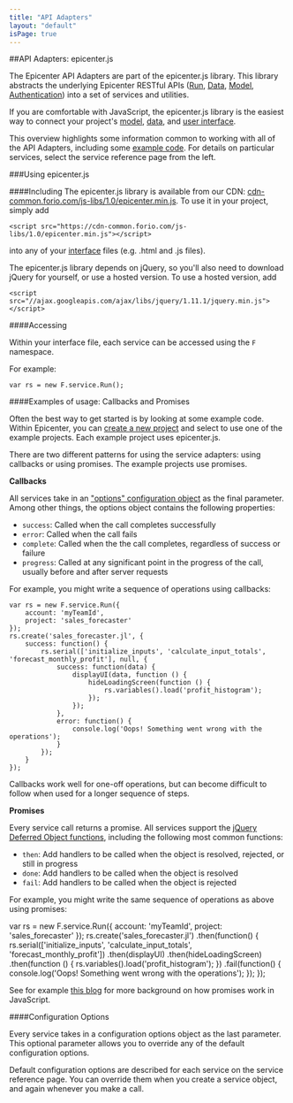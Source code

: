 ```yaml
---
title: "API Adapters"
layout: "default"
isPage: true
---
```


##API Adapters: epicenter.js

The Epicenter API Adapters are part of the epicenter.js library. This library abstracts the underlying Epicenter RESTful APIs ([Run](../aggregate_run_api/), [Data](../data_api/), [Model](../model_apis/), [Authentication](../project_access/)) into a set of services and utilities.

If you are comfortable with JavaScript, the epicenter.js library is the easiest way to connect your project's [model](../writing_your_model/), [data](../data_api/), and [user interface](../creating_your_interface).

This overview highlights some information common to working with all of the API Adapters, including some [example code](#example). For details on particular services, select the service reference page from the left.


###Using epicenter.js

####Including
The epicenter.js library is available from our CDN: [cdn-common.forio.com/js-libs/1.0/epicenter.min.js](https://cdn-common.forio.com/js-libs/1.0/epicenter.min.js). To use it in your project, simply add

    <script src="https://cdn-common.forio.com/js-libs/1.0/epicenter.min.js"></script>

into any of your [interface](../creating_your_interface/) files (e.g. .html and .js files).

The epicenter.js library depends on jQuery, so you'll also need to download jQuery for yourself, or use a hosted version. To use a hosted version, add

    <script src="//ajax.googleapis.com/ajax/libs/jquery/1.11.1/jquery.min.js"></script>


####Accessing

Within your interface file, each service can be accessed using the `F` namespace.

For example:

    var rs = new F.service.Run();

<a name="example"></a>
####Examples of usage: Callbacks and Promises

Often the best way to get started is by looking at some example code. Within Epicenter, you can [create a new project](../project_admin/) and select to use one of the example projects. Each example project uses epicenter.js.

There are two different patterns for using the service adapters: using callbacks or using promises. The example projects use promises.

**Callbacks**

All services take in an ["options" configuration object](#configuration) as the final parameter. Among other things, the options object contains the following properties:

* `success`: Called when the call completes successfully
* `error`: Called when the call fails
* `complete`: Called when the the call completes, regardless of success or failure
* `progress`: Called at any significant point in the progress of the call, usually before and after server requests

For example, you might write a sequence of operations using callbacks:

    var rs = new F.service.Run({
        account: 'myTeamId',
        project: 'sales_forecaster'
    });
    rs.create('sales_forecaster.jl', {
        success: function() {
            rs.serial(['initialize_inputs', 'calculate_input_totals', 'forecast_monthly_profit'], null, {
                success: function(data) {
                    displayUI(data, function () {
                        hideLoadingScreen(function () {
                            rs.variables().load('profit_histogram');
                        });
                    });
                },
                error: function() {
                    console.log('Oops! Something went wrong with the operations');
                }
            });
        }
    });

Callbacks work well for one-off operations, but can become difficult to follow when used for a longer sequence of steps.

**Promises**

Every service call returns a promise. All services support the [jQuery Deferred Object functions](http://api.jquery.com/category/deferred-object/), including the following most common functions:

* `then`: Add handlers to be called when the object is resolved, rejected, or still in progress
* `done`: Add handlers to be called when the object is resolved
* `fail`: Add handlers to be called when the object is rejected

For example, you might write the same sequence of operations as above using promises:

var rs = new F.service.Run({
    account: 'myTeamId',
    project: 'sales_forecaster'
});
rs.create('sales_forecaster.jl')
    .then(function() {
        rs.serial(['initialize_inputs', 'calculate_input_totals', 'forecast_monthly_profit'])
            .then(displayUI)
            .then(hideLoadingScreen)
            .then(function () {
                rs.variables().load('profit_histogram');
            })
            .fail(function() {
                console.log('Oops! Something went wrong with the operations');
            });
    });

See for example [this blog](http://blog.parse.com/2013/01/29/whats-so-great-about-javascript-promises/) for more background on how promises work in JavaScript.

<a name="configuration"></a>
####Configuration Options

Every service takes in a configuration options object as the last parameter. This optional parameter allows you to override any of the default configuration options.

Default configuration options are described for each service on the service reference page. You can override them when you create a service object, and again whenever you make a call.
